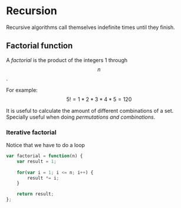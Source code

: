 # Recursion

Recursive algorithms call themselves indefinite times until they finish.

## Factorial function

A *factorial* is the product of the integers 1 through $$n$$.

For example: $$5! = 1 * 2 * 3 * 4 * 5 = 120$$

It is useful to calculate the amount of different combinations of a set. Specially useful when doing *permutations and combinations*.

### Iterative factorial

Notice that we have to do a loop

```javascript
var factorial = function(n) {
    var result = 1;
    
    for(var i = 1; i <= n; i++) {
        result *= i;
    }

    return result;
};
```